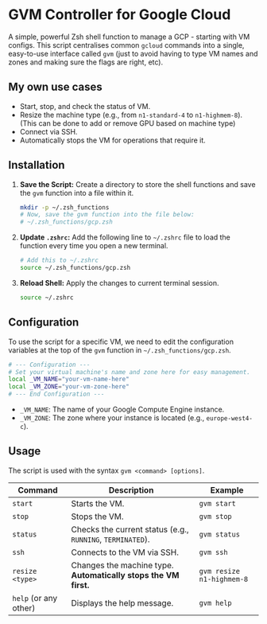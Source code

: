 # GVM Controller for Google Cloud

A simple, powerful Zsh shell function to manage a GCP - starting with VM configs. This script centralises common `gcloud` commands into a single, easy-to-use interface called `gvm` (just to avoid having to type VM names and zones and making sure the flags are right, etc).

## My own use cases

-   Start, stop, and check the status of VM.
-   Resize the machine type (e.g., from `n1-standard-4` to `n1-highmem-8`). (This can be done to add or remove GPU based on machine type)
-   Connect via SSH.
-   Automatically stops the VM for operations that require it.

## Installation

1.  **Save the Script:**
    Create a directory to store the shell functions and save the `gvm` function into a file within it.

    ```sh
    mkdir -p ~/.zsh_functions
    # Now, save the gvm function into the file below:
    # ~/.zsh_functions/gcp.zsh
    ```

2.  **Update `.zshrc`:**
    Add the following line to  `~/.zshrc` file to load the function every time you open a new terminal.

    ```sh
    # Add this to ~/.zshrc
    source ~/.zsh_functions/gcp.zsh
    ```

3.  **Reload Shell:**
    Apply the changes to current terminal session.

    ```sh
    source ~/.zshrc
    ```

## Configuration

To use the script for a specific VM, we need to edit the configuration variables at the top of the `gvm` function in `~/.zsh_functions/gcp.zsh`.

```zsh
# --- Configuration ---
# Set your virtual machine's name and zone here for easy management.
local _VM_NAME="your-vm-name-here"
local _VM_ZONE="your-vm-zone-here"
# --- End Configuration ---
```

-   `_VM_NAME`: The name of your Google Compute Engine instance.
-   `_VM_ZONE`: The zone where your instance is located (e.g., `europe-west4-c`).

## Usage

The script is used with the syntax `gvm <command> [options]`.

| Command               | Description                                                      | Example                                |
| --------------------- | ---------------------------------------------------------------- | -------------------------------------- |
| `start`               | Starts the VM.                                                   | `gvm start`                            |
| `stop`                | Stops the VM.                                                    | `gvm stop`                             |
| `status`              | Checks the current status (e.g., `RUNNING`, `TERMINATED`).       | `gvm status`                           |
| `ssh`                 | Connects to the VM via SSH.                                      | `gvm ssh`                              |
| `resize <type>`       | Changes the machine type. **Automatically stops the VM first.** | `gvm resize n1-highmem-8`              |
| `help` (or any other) | Displays the help message.                                       | `gvm help`                             |

